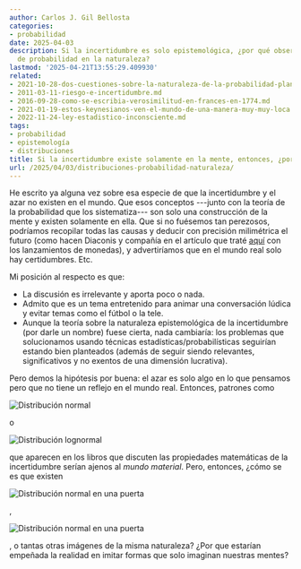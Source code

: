 ```yaml
---
author: Carlos J. Gil Bellosta
categories:
- probabilidad
date: 2025-04-03
description: Si la incertidumbre es solo epistemológica, ¿por qué observamos distribuciones
  de probabilidad en la naturaleza?
lastmod: '2025-04-21T13:55:29.409930'
related:
- 2021-10-28-dos-cuestiones-sobre-la-naturaleza-de-la-probabilidad-planteadas-por-keynes-en-1921-pero-que-siguen-hoy-igual-de-vigentes.md
- 2011-03-11-riesgo-e-incertidumbre.md
- 2016-09-28-como-se-escribia-verosimilitud-en-frances-en-1774.md
- 2021-01-19-estos-keynesianos-ven-el-mundo-de-una-manera-muy-muy-loca.md
- 2022-11-24-ley-estadistico-inconsciente.md
tags:
- probabilidad
- epistemología
- distribuciones
title: Si la incertidumbre existe solamente en la mente, entonces, ¿por qué...?
url: /2025/04/03/distribuciones-probabilidad-naturaleza/
---
```


He escrito ya alguna vez sobre esa especie de que la incertidumbre y el azar no existen en el mundo. Que esos conceptos ---junto con la teoría de la probabilidad que los sistematiza--- son solo una construcción de la mente y existen solamente en ella. Que si no fuésemos tan perezosos, podríamos recopilar todas las causas y deducir con precisión milimétrica el futuro (como hacen Diaconis y compañía en el artículo que traté [aquí](/2018/02/05/lanzamientos-de-moneda-no-es-azar-sino-fisica/) con los lanzamientos de monedas), y advertiríamos que en el mundo real solo hay certidumbres. Etc.

Mi posición al respecto es que:
- La discusión es irrelevante y aporta poco o nada.
- Admito que es un tema entretenido para animar una conversación lúdica y evitar temas como el fútbol o la tele.
- Aunque la teoría sobre la naturaleza epistemológica de la incertidumbre (por darle un nombre) fuese cierta, nada cambiaría: los problemas que solucionamos usando técnicas estadísticas/probabilísticas seguirían estando bien planteados (además de seguir siendo relevantes, significativos y no exentos de una dimensión lucrativa).

Pero demos la hipótesis por buena: el azar es solo algo en lo que pensamos pero que no tiene un reflejo en el mundo real. Entonces, patrones como

![Distribución normal](/wp-uploads/2025/dist_01.png#center)

o

![Distribución lognormal](/wp-uploads/2025/dist_02.png#center)

que aparecen en los libros que discuten las propiedades matemáticas de la incertidumbre serían ajenos al _mundo material_. Pero, entonces, ¿cómo se es que existen

![Distribución normal en una puerta](/wp-uploads/2025/dist_03.jpg#center)

,

![Distribución normal en una puerta](/wp-uploads/2025/dist_04.jpg#center)

, o tantas otras imágenes de la misma naturaleza? ¿Por que estarían empeñada la realidad en imitar formas que solo imaginan nuestras mentes?
